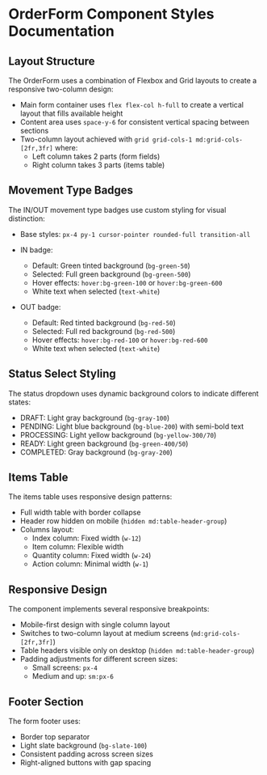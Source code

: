 # OrderForm Component Styles Documentation

## Layout Structure

The OrderForm uses a combination of Flexbox and Grid layouts to create a responsive two-column design:

- Main form container uses `flex flex-col h-full` to create a vertical layout that fills available height
- Content area uses `space-y-6` for consistent vertical spacing between sections
- Two-column layout achieved with `grid grid-cols-1 md:grid-cols-[2fr,3fr]` where:
  - Left column takes 2 parts (form fields)
  - Right column takes 3 parts (items table)

## Movement Type Badges

The IN/OUT movement type badges use custom styling for visual distinction:

- Base styles: `px-4 py-1 cursor-pointer rounded-full transition-all`
- IN badge:
  - Default: Green tinted background (`bg-green-50`)
  - Selected: Full green background (`bg-green-500`)
  - Hover effects: `hover:bg-green-100` or `hover:bg-green-600`
  - White text when selected (`text-white`)

- OUT badge:
  - Default: Red tinted background (`bg-red-50`)
  - Selected: Full red background (`bg-red-500`)
  - Hover effects: `hover:bg-red-100` or `hover:bg-red-600`
  - White text when selected (`text-white`)

## Status Select Styling

The status dropdown uses dynamic background colors to indicate different states:

- DRAFT: Light gray background (`bg-gray-100`)
- PENDING: Light blue background (`bg-blue-200`) with semi-bold text
- PROCESSING: Light yellow background (`bg-yellow-300/70`)
- READY: Light green background (`bg-green-400/50`)
- COMPLETED: Gray background (`bg-gray-200`)

## Items Table

The items table uses responsive design patterns:

- Full width table with border collapse
- Header row hidden on mobile (`hidden md:table-header-group`)
- Columns layout:
  - Index column: Fixed width (`w-12`)
  - Item column: Flexible width
  - Quantity column: Fixed width (`w-24`)
  - Action column: Minimal width (`w-1`)

## Responsive Design

The component implements several responsive breakpoints:

- Mobile-first design with single column layout
- Switches to two-column layout at medium screens (`md:grid-cols-[2fr,3fr]`)
- Table headers visible only on desktop (`hidden md:table-header-group`)
- Padding adjustments for different screen sizes:
  - Small screens: `px-4`
  - Medium and up: `sm:px-6`

## Footer Section

The form footer uses:
- Border top separator
- Light slate background (`bg-slate-100`)
- Consistent padding across screen sizes
- Right-aligned buttons with gap spacing